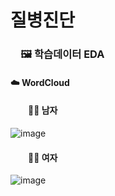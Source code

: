 # 질병진단

###  　🖼️ 학습데이터 EDA
  #### ☁️ WordCloud
  #### 　　👨🏻 남자
  ![image](https://user-images.githubusercontent.com/86948867/170612307-2b5b1a45-e484-4b04-9fa9-88a0c6c01041.png)
  #### 　　👩🏻 여자
  ![image](https://user-images.githubusercontent.com/86948867/170612548-3972057f-6dd0-4659-b9ab-644e749cec39.png)
